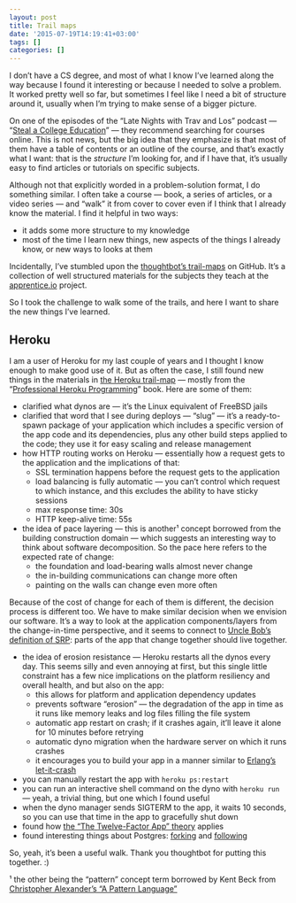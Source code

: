 ```yaml
---
layout: post
title: Trail maps
date: '2015-07-19T14:19:41+03:00'
tags: []
categories: []
---
```

I don’t have a CS degree, and most of what I know I’ve learned along the
way because I found it interesting or because I needed to solve a
problem. It worked pretty well so far, but sometimes I feel like I need
a bit of structure around it, usually when I’m trying to make sense of a
bigger picture.

On one of the episodes of the “Late Nights with Trav and Los” podcast —
“[Steal a College Education](http://www.travandlos.com/23)” — they
recommend searching for courses online. This is not news, but the big
idea that they emphasize is that most of them have a table of contents
or an outline of the course, and that’s exactly what I want: that is the
_structure_ I’m looking for, and if I have that, it’s usually easy to
find articles or tutorials on specific subjects.

Although not that explicitly worded in a problem-solution format, I do
something similar. I often take a course — book, a series of articles,
or a video series — and “walk” it from cover to cover even if I think
that I already know the material. I find it helpful in two ways:

* it adds some more structure to my knowledge
* most of the time I learn new things, new aspects of the things I
	already know, or new ways to looks at them

Incidentally, I’ve stumbled upon the [thoughtbot’s trail-maps](https://github.com/thoughtbot/trail-map) on GitHub. It’s a
collection of well structured materials for the subjects they teach at
the [apprentice.io](http://www.apprentice.io/) project.

So I took the challenge to walk some of the trails, and here I want to
share the new things I’ve learned.

## Heroku

I am a user of Heroku for my last couple of years and I thought I know
enough to make good use of it. But as often the case, I still found new
things in the materials in [the Heroku trail-map](https://github.com/thoughtbot/trail-map/blob/master/heroku.md)
— mostly from the “[Professional Heroku Programming](https://www.amazon.com/Professional-Heroku-Programming-Chris-Kemp/dp/1118508998)”
book. Here are some of them:

* clarified what dynos are — it’s the Linux equivalent of FreeBSD jails
* clarified that word that I see during deploys — “slug” — it’s a
	ready-to-spawn package of your application which includes a specific
	version of the app code and its dependencies, plus any other build
	steps applied to the code; they use it for easy scaling and release
	management
* how HTTP routing works on Heroku — essentially how a request gets to
	the application and the implications of that:
	* SSL termination happens before the request gets to the application
	* load balancing is fully automatic — you can’t control which request
		to which instance, and this excludes the ability to have sticky
		sessions
	* max response time: 30s
	* HTTP keep-alive time: 55s
* the idea of pace layering — this is another¹ concept borrowed from the
	building construction domain — which suggests an interesting way to
	think about software decomposition. So the pace here refers to the
	expected rate of change:
	* the foundation and load-bearing walls almost never change
	* the in-building communications can change more often
	* painting on the walls can change even more often

Because of the cost of change for each of them is different, the
decision process is different too. We have to make similar decision when
we envision our software. It’s a way to look at the application
components/layers from the change-in-time perspective, and it seems to
connect to [Uncle Bob’s definition of SRP](https://8thlight.com/blog/uncle-bob/2014/05/08/SingleReponsibilityPrinciple.html):
parts of the app that change together should live together.

* the idea of erosion resistance — Heroku restarts all the dynos every
	day. This seems silly and even annoying at first, but this single
	little constraint has a few nice implications on the platform
	resiliency and overall health, and but also on the app:
	* this allows for platform and application dependency updates
	* prevents software “erosion” — the degradation of the app in time as
		it runs like memory leaks and log files filling the file system
	* automatic app restart on crash; if it crashes again, it’ll leave it
		alone for 10 minutes before retrying
	* automatic dyno migration when the hardware server on which it runs
		crashes
	* it encourages you to build your app in a manner similar to
		[Erlang’s let-it-crash](https://community.embarcadero.com/blogs/entry/let-it-crash-programming-37819)
* you can manually restart the app with `heroku ps:restart`
* you can run an interactive shell command on the dyno with `heroku run`
	— yeah, a trivial thing, but one which I found useful
* when the dyno manager sends SIGTERM to the app, it waits 10 seconds,
	so you can use that time in the app to gracefully shut down
* found how [the “The Twelve-Factor App” theory](https://12factor.net/)
	applies
* found interesting things about Postgres:
	[forking](https://devcenter.heroku.com/articles/heroku-postgres-fork)
	and
	[following](https://devcenter.heroku.com/articles/heroku-postgres-follower-databases)

So, yeah, it’s been a useful walk. Thank you thoughtbot for putting this
together. :)

¹ the other being the “pattern” concept term borrowed by Kent Beck from
[Christopher Alexander’s “A Pattern Language”](https://www.amazon.com/Pattern-Language-Buildings-Construction-Environmental/dp/0195019199)
